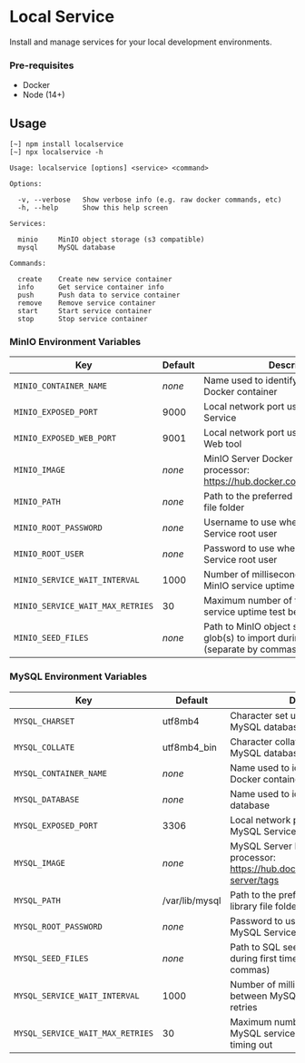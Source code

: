 # Local Service

Install and manage services for your local development environments.

### Pre-requisites

* Docker
* Node (14+)

## Usage

```text
[~] npm install localservice
[~] npx localservice -h

Usage: localservice [options] <service> <command>

Options:

  -v, --verbose   Show verbose info (e.g. raw docker commands, etc)
  -h, --help      Show this help screen

Services:

  minio     MinIO object storage (s3 compatible)
  mysql     MySQL database

Commands:

  create    Create new service container
  info      Get service container info
  push      Push data to service container
  remove    Remove service container
  start     Start service container
  stop      Stop service container
```

### MinIO Environment Variables

Key																| Default	| Description
---																| ---			| ---
`MINIO_CONTAINER_NAME`						| _none_	| Name used to identify MinIO Service Docker container
`MINIO_EXPOSED_PORT`							| 9000		| Local network port used to expose MinIO Service
`MINIO_EXPOSED_WEB_PORT`					| 9001		| Local network port used to expose MinIO Web tool
`MINIO_IMAGE`											| _none_	| MinIO Server Docker image for your processor: https://hub.docker.com/r/minio/minio/tags
`MINIO_PATH`											| _none_	| Path to the preferred MinIO Service library file folder
`MINIO_ROOT_PASSWORD`							| _none_	| Username to use when creating the MinIO Service root user
`MINIO_ROOT_USER`									| _none_	| Password to use when creating the MinIO Service root user
`MINIO_SERVICE_WAIT_INTERVAL`			| 1000		| Number of milliseconds to wait between MinIO service uptime test retries
`MINIO_SERVICE_WAIT_MAX_RETRIES`	| 30			| Maximum number of times to retry MinIO service uptime test before timing out
`MINIO_SEED_FILES`								| _none_	| Path to MinIO object storage seed file glob(s) to import during first time setup (separate by commas)

### MySQL Environment Variables

Key																| Default					| Description
---																| ---							| ---
`MYSQL_CHARSET`										| utf8mb4					| Character set used to create a new MySQL database
`MYSQL_COLLATE`										| utf8mb4_bin			| Character collate used to create a new MySQL database
`MYSQL_CONTAINER_NAME`						| _none_					| Name used to identify MySQL Service Docker container
`MYSQL_DATABASE`									| _none_					| Name used to identify MySQL Service database
`MYSQL_EXPOSED_PORT`							| 3306						| Local network port used to expose MySQL Service
`MYSQL_IMAGE`											| _none_					| MySQL Server Docker image for your processor: https://hub.docker.com/r/mysql/mysql-server/tags
`MYSQL_PATH`											| /var/lib/mysql	| Path to the preferred MySQL Service library file folder
`MYSQL_ROOT_PASSWORD`							| _none_					| Password to use when creating the MySQL Service database root user
`MYSQL_SEED_FILES`								| _none_					| Path to SQL seed file glob(s) to execute during first time setup (separate by commas)
`MYSQL_SERVICE_WAIT_INTERVAL`			| 1000						| Number of milliseconds to wait between MySQL service uptime test retries
`MYSQL_SERVICE_WAIT_MAX_RETRIES`	| 30							| Maximum number of times to retry MySQL service uptime test before timing out

<!--

Official Docker Images
https://github.com/docker-library/official-images/tree/master/library

-->
